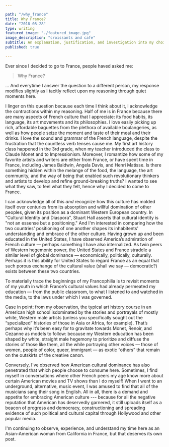 ```yaml
---

path: "/why_france"
title: Why France?
date: "2018-08-28"
type: writing
featured_image: "./featured_image.jpg"
image_description: "croissants and cafe"
subtitle: An explanation, justification, and investigation into my choice to live in France for 3 months
published: true

---
```


Ever since I decided to go to France, people haved asked me:

> Why France?

… And  everytime I answer the question to a different person, my response
modifies slightly as I tacitly reflect upon my reasoning through quiet moments
here.

I linger on this question because each time I think about it, I acknowledge
the contractions within my reasoning. Half of me is in France because there
are many aspects of French culture that I appreciate: its food habits, its
language, its art movements and its philosophies. I love easily picking up
rich, affordable baguettes from the plethora of available boulangeries, as
well as how people seize the moment and taste of their meal and their drinks.
I love the sound and grammar of the French language, despite the frustration
that the countless verb tenses cause me. My first art history class happened
in the 3rd grade, when my teacher introduced the class to Claude Monet and to
Impressionism. Moreover, I romantize how some of my favorite artists and
writers are either from France, or have spent time in France, including James
Baldwin, Angela Davis, and Henri Matisse. Is there something hidden within the
melange of the food, the language, the art community, and the way of being
that enabled such revolutionary thinkers and artists to develop and refine
ground-breaking truths? I wanted to see what they saw, to feel what they felt,
hence why I decided to come to France.


I can acknowledge all of this *and* recognize how this culture has molded
itself over centuries from its absorption and willful domination of other
peoples, given its position as a dominant Western European country.  In
"Cultural Identity and Diaspora", Stuart Hall asserts that cultural identity is
"not an essense but a positioning." And I'm interested in comparing how the two
countries' positioning of one another shapes its inhabitents' understanding and
embrace of the other culture. Having grown up and been educated in the United
States, I have observed America’s admiration of French culture — perhaps
something I have also internalized. As twin peers of Western hegemonic power,
the United States and France straddle a similar level of global dominance —
economically, politically, culturally.  Perhaps it is this ability for United
States to regard France as an equal that such porous exchange of the cultural
value (shall we say — democratic?) exists between these two countries.

To materially trace the beginnings of my Francophilia is to revisit moments of
my youth in which France’s cultural values had already permeated my education
— from the public classroom, to what I listened to and watched in the media,
to the laws under which I was governed.

Case in point: from my observation, the typical art history course in an
American high school isdominated by the stories and portrayals of mostly
white, Western male artists (unless you specifically sought out the
“specialized” histories of those in Asia or Africa, for example). That’s perhaps
why it’s been easy for to gravitate towards Monet, Renoir, and Cezanne as
models to follow: because my Western education has been shaped by white,
straight male hegemony to prioritize and diffuse the stories of those like
them, all the while portraying other voices — those of women, people of color,
queer, immigrant — as exotic “others” that remain on the outskirts of the
creative canon.

Conversely, I've observed how American cultural dominance has also penetrated
that which people choose to consume here. Sometimes, I find myself in
conversations where other French peers my age know more about certain American
movies and TV shows than I do myself! When I went to an underground,
alternative, music event, I was amused to find that all of the musicians sang
their song in English. All in all, there is a demand and appetite for embracing
American culture --- because for all the negative reputation that American has
deservedly garnered, it still uploads itself as a beacon of progress
and democracy, constructioning and spreading evidence of such political and
cultural capital through Hollywood and other popular media.




I'm continuing to observe, experience, and
understand my time here as an Asian-American woman from California in France,
but that deserves its own post. 
